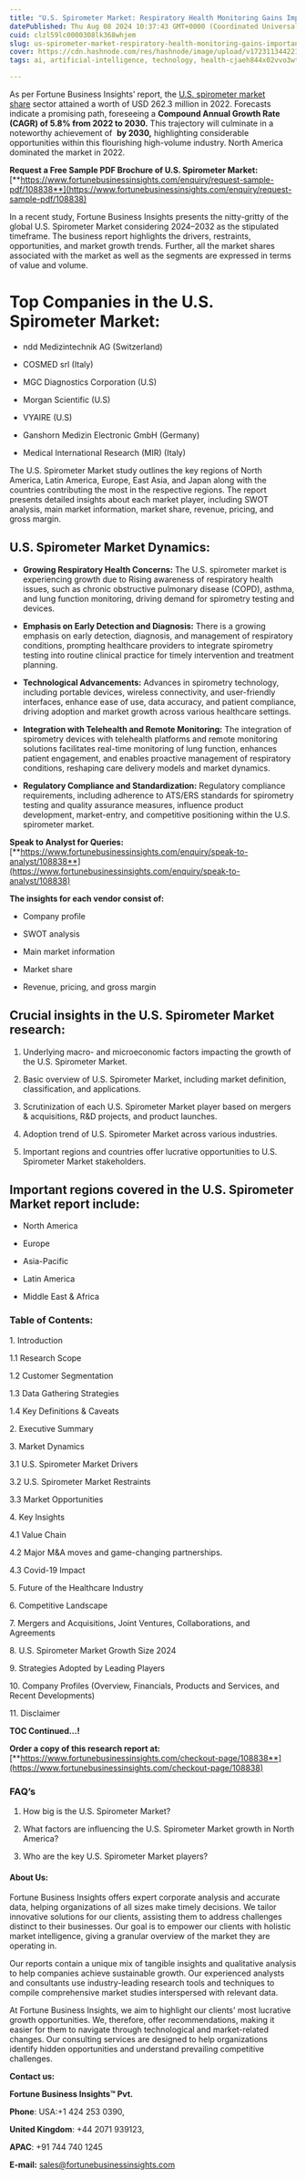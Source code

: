 ```yaml
---
title: "U.S. Spirometer Market: Respiratory Health Monitoring Gains Importance"
datePublished: Thu Aug 08 2024 10:37:43 GMT+0000 (Coordinated Universal Time)
cuid: clzl59lc0000308lk368whjem
slug: us-spirometer-market-respiratory-health-monitoring-gains-importance
cover: https://cdn.hashnode.com/res/hashnode/image/upload/v1723113442214/d7b342f6-8c85-4b6e-bc07-92e00061f20a.png
tags: ai, artificial-intelligence, technology, health-cjaeh844x02vvo3wtj5r2s75q, healthcare

---
```


As per Fortune Business Insights’ report, the [U.S. spirometer market share](https://www.fortunebusinessinsights.com/u-s-spirometer-market-108838) sector attained a worth of USD 262.3 million in 2022. Forecasts indicate a promising path, foreseeing a **Compound Annual Growth Rate (CAGR) of 5.8% from 2022 to 2030.** This trajectory will culminate in a noteworthy achievement of  **by 2030,** highlighting considerable opportunities within this flourishing high-volume industry. North America dominated the market in 2022.

**Request a Free Sample PDF Brochure of U.S. Spirometer Market:** [**https://www.fortunebusinessinsights.com/enquiry/request-sample-pdf/108838**](https://www.fortunebusinessinsights.com/enquiry/request-sample-pdf/108838)

In a recent study, Fortune Business Insights presents the nitty-gritty of the global U.S. Spirometer Market considering 2024–2032 as the stipulated timeframe. The business report highlights the drivers, restraints, opportunities, and market growth trends. Further, all the market shares associated with the market as well as the segments are expressed in terms of value and volume.

# **Top Companies in the U.S. Spirometer Market:**

* ndd Medizintechnik AG (Switzerland)
    
* COSMED srl (Italy)
    
* MGC Diagnostics Corporation (U.S)
    
* Morgan Scientific (U.S)
    
* VYAIRE (U.S)
    
* Ganshorn Medizin Electronic GmbH (Germany)
    
* Medical International Research (MIR) (Italy)
    

The U.S. Spirometer Market study outlines the key regions of North America, Latin America, Europe, East Asia, and Japan along with the countries contributing the most in the respective regions. The report presents detailed insights about each market player, including SWOT analysis, main market information, market share, revenue, pricing, and gross margin.

## U.S. Spirometer Market **Dynamics**:

* **Growing Respiratory Health Concerns:** The U.S. spirometer market is experiencing growth due to Rising awareness of respiratory health issues, such as chronic obstructive pulmonary disease (COPD), asthma, and lung function monitoring, driving demand for spirometry testing and devices.
    
* **Emphasis on Early Detection and Diagnosis:** There is a growing emphasis on early detection, diagnosis, and management of respiratory conditions, prompting healthcare providers to integrate spirometry testing into routine clinical practice for timely intervention and treatment planning.
    
* **Technological Advancements:** Advances in spirometry technology, including portable devices, wireless connectivity, and user-friendly interfaces, enhance ease of use, data accuracy, and patient compliance, driving adoption and market growth across various healthcare settings.
    
* **Integration with Telehealth and Remote Monitoring:** The integration of spirometry devices with telehealth platforms and remote monitoring solutions facilitates real-time monitoring of lung function, enhances patient engagement, and enables proactive management of respiratory conditions, reshaping care delivery models and market dynamics.
    
* **Regulatory Compliance and Standardization:** Regulatory compliance requirements, including adherence to ATS/ERS standards for spirometry testing and quality assurance measures, influence product development, market-entry, and competitive positioning within the U.S. spirometer market.
    

**Speak to Analyst for Queries:** [**https://www.fortunebusinessinsights.com/enquiry/speak-to-analyst/108838**](https://www.fortunebusinessinsights.com/enquiry/speak-to-analyst/108838)

**The insights for each vendor consist of:**

* Company profile
    
* SWOT analysis
    
* Main market information
    
* Market share
    
* Revenue, pricing, and gross margin
    

## **Crucial insights in the U.S. Spirometer Market research:**

1. Underlying macro- and microeconomic factors impacting the growth of the U.S. Spirometer Market.
    
2. Basic overview of U.S. Spirometer Market, including market definition, classification, and applications.
    
3. Scrutinization of each U.S. Spirometer Market player based on mergers & acquisitions, R&D projects, and product launches.
    
4. Adoption trend of U.S. Spirometer Market across various industries.
    
5. Important regions and countries offer lucrative opportunities to U.S. Spirometer Market stakeholders.
    

## **Important regions covered in the U.S. Spirometer Market report include:**

* North America
    
* Europe
    
* Asia-Pacific
    
* Latin America
    
* Middle East & Africa
    

### **Table of Contents:**

1\. Introduction

1.1 Research Scope

1.2 Customer Segmentation

1.3 Data Gathering Strategies

1.4 Key Definitions & Caveats

2\. Executive Summary

3\. Market Dynamics

3.1 U.S. Spirometer Market Drivers

3.2 U.S. Spirometer Market Restraints

3.3 Market Opportunities

4\. Key Insights

4.1 Value Chain

4.2 Major M&A moves and game-changing partnerships.

4.3 Covid-19 Impact

5\. Future of the Healthcare Industry

6\. Competitive Landscape

7\. Mergers and Acquisitions, Joint Ventures, Collaborations, and Agreements

8\. U.S. Spirometer Market Growth Size 2024

9\. Strategies Adopted by Leading Players

10\. Company Profiles (Overview, Financials, Products and Services, and Recent Developments)

11\. Disclaimer

**TOC Continued…!**

**Order a copy of this research report at:** [**https://www.fortunebusinessinsights.com/checkout-page/108838**](https://www.fortunebusinessinsights.com/checkout-page/108838)

### **FAQ’s**

1. How big is the U.S. Spirometer Market?
    
2. What factors are influencing the U.S. Spirometer Market growth in North America?
    
3. Who are the key U.S. Spirometer Market players?
    

#### **About Us:**

Fortune Business Insights offers expert corporate analysis and accurate data, helping organizations of all sizes make timely decisions. We tailor innovative solutions for our clients, assisting them to address challenges distinct to their businesses. Our goal is to empower our clients with holistic market intelligence, giving a granular overview of the market they are operating in.

Our reports contain a unique mix of tangible insights and qualitative analysis to help companies achieve sustainable growth. Our experienced analysts and consultants use industry-leading research tools and techniques to compile comprehensive market studies interspersed with relevant data.

At Fortune Business Insights, we aim to highlight our clients' most lucrative growth opportunities. We, therefore, offer recommendations, making it easier for them to navigate through technological and market-related changes. Our consulting services are designed to help organizations identify hidden opportunities and understand prevailing competitive challenges.

**Contact us:**

**Fortune Business Insights™ Pvt.**

**Phone**: USA:+1 424 253 0390,

**United Kingdom**: +44 2071 939123,

**APAC**: +91 744 740 1245

**E-mail:** [sales@fortunebusinessinsights.com](mailto:sales@fortunebusinessinsights.com)